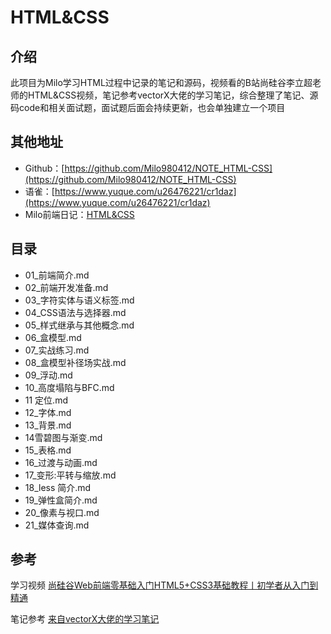 # HTML&CSS

## 介绍

此项目为Milo学习HTML过程中记录的笔记和源码，视频看的B站尚硅谷李立超老师的HTML&CSS视频，笔记参考vectorX大佬的学习笔记，综合整理了笔记、源码code和相关面试题，面试题后面会持续更新，也会单独建立一个项目

## 其他地址

- Github：[https://github.com/Milo980412/NOTE_HTML-CSS](https://github.com/Milo980412/NOTE_HTML-CSS)
- 语雀：[https://www.yuque.com/u26476221/cr1daz](https://www.yuque.com/u26476221/cr1daz)
- Milo前端日记：[HTML&CSS](https://miloreact.github.io/pages/htmlcss/start.html)

## 目录

- 01_前端简介.md
- 02_前端开发准备.md
- 03_字符实体与语义标签.md
- 04_CSS语法与选择器.md
- 05_样式继承与其他概念.md
- 06_盒模型.md
- 07_实战练习.md
- 08_盒模型补径场实战.md
- 09_浮动.md
- 10_高度塌陷与BFC.md
- 11 定位.md
- 12_字体.md
- 13_背景.md
- 14雪碧图与渐变.md
- 15_表格.md
- 16_过渡与动画.md
- 17_变形:平转与缩放.md
- 18_less 简介.md
- 19_弹性盒简介.md
- 20_像素与视口.md
- 21_媒体查询.md

## 参考

学习视频 [尚硅谷Web前端零基础入门HTML5+CSS3基础教程丨初学者从入门到精通](https://www.bilibili.com/video/BV1XJ411X7Ud?spm_id_from=333.337.search-card.all.click)

笔记参考 [来自vectorX大佬的学习笔记](https://www.yuque.com/u21195183/hfcamg)

